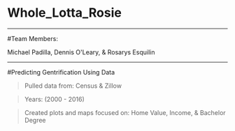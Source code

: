 # Whole_Lotta_Rosie
____

#Team Members:

Michael Padilla,
Dennis O'Leary,
& Rosarys Esquilin
____

#Predicting Gentrification Using Data

> Pulled data from:
  Census
  & Zillow
  
> Years: (2000 - 2016)

> Created plots and maps focused on:
  Home Value,
  Income,
  & Bachelor Degree
  
